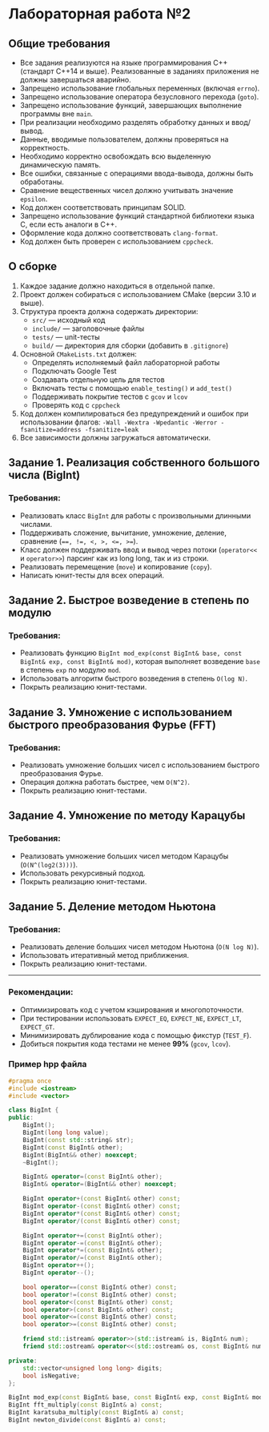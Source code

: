 # Лабораторная работа №2

## Общие требования

- Все задания реализуются на языке программирования C++ (стандарт C++14 и выше). Реализованные в заданиях
  приложения не должны завершаться аварийно.
- Запрещено использование глобальных переменных (включая `errno`).
- Запрещено использование оператора безусловного перехода (`goto`).
- Запрещено использование функций, завершающих выполнение программы вне `main`.
- При реализации необходимо разделять обработку данных и ввод/вывод.
- Данные, вводимые пользователем, должны проверяться на корректность.
- Необходимо корректно освобождать всю выделенную динамическую память.
- Все ошибки, связанные с операциями ввода-вывода, должны быть обработаны.
- Сравнение вещественных чисел должно учитывать значение `epsilon`.
- Код должен соответствовать принципам SOLID.
- Запрещено использование функций стандартной библиотеки языка C, если есть аналоги в C++.
- Оформление кода должно соответствовать `clang-format`.
- Код должен быть проверен с использованием `cppcheck`.

## О сборке

1. Каждое задание должно находиться в отдельной папке.
2. Проект должен собираться с использованием CMake (версии 3.10 и выше).
3. Структура проекта должна содержать директории:
    - `src/` — исходный код
    - `include/` — заголовочные файлы
    - `tests/` — unit-тесты
    - `build/` — директория для сборки (добавить в `.gitignore`)
4. Основной `CMakeLists.txt` должен:
    - Определять исполняемый файл лабораторной работы
    - Подключать Google Test
    - Создавать отдельную цель для тестов
    - Включать тесты с помощью `enable_testing()` и `add_test()`
    - Поддерживать покрытие тестов с `gcov` и `lcov`
    - Проверять код с `cppcheck`
5. Код должен компилироваться без предупреждений и ошибок при использовании флагов:
   `-Wall -Wextra -Wpedantic -Werror -fsanitize=address -fsanitize=leak`
6. Все зависимости должны загружаться автоматически.

## Задание 1. Реализация собственного большого числа (BigInt)

### Требования:

- Реализовать класс `BigInt` для работы с произвольными длинными числами.
- Поддерживать сложение, вычитание, умножение, деление, сравнение (`==, !=, <, >, <=, >=`).
- Класс должен поддерживать ввод и вывод через потоки (`operator<<` и `operator>>`) парсинг как из long long, так и из строки.
- Реализовать перемещение (`move`) и копирование (`copy`).
- Написать юнит-тесты для всех операций.

## Задание 2. Быстрое возведение в степень по модулю

### Требования:

- Реализовать функцию `BigInt mod_exp(const BigInt& base, const BigInt& exp, const BigInt& mod)`, которая выполняет возведение `base` в степень `exp` по модулю `mod`.
- Использовать алгоритм быстрого возведения в степень `O(log N)`.
- Покрыть реализацию юнит-тестами.

## Задание 3. Умножение с использованием быстрого преобразования Фурье (FFT)

### Требования:

- Реализовать умножение больших чисел с использованием быстрого преобразования Фурье.
- Операция должна работать быстрее, чем `O(N^2)`.
- Покрыть реализацию юнит-тестами.

## Задание 4. Умножение по методу Карацубы

### Требования:

- Реализовать умножение больших чисел методом Карацубы (`O(N^(log2(3)))`).
- Использовать рекурсивный подход.
- Покрыть реализацию юнит-тестами.

## Задание 5. Деление методом Ньютона

### Требования:

- Реализовать деление больших чисел методом Ньютона (`O(N log N)`).
- Использовать итеративный метод приближения.
- Покрыть реализацию юнит-тестами.

---

### **Рекомендации:**
- Оптимизировать код с учетом кэширования и многопоточности.
- При тестировании использовать `EXPECT_EQ`, `EXPECT_NE`, `EXPECT_LT`, `EXPECT_GT`.
- Минимизировать дублирование кода с помощью фикстур (`TEST_F`).
- Добиться покрытия кода тестами не менее **99%** (`gcov`, `lcov`).


### **Пример hpp файла**

``` c++
#pragma once
#include <iostream>
#include <vector>

class BigInt {
public:
    BigInt();
    BigInt(long long value);
    BigInt(const std::string& str);
    BigInt(const BigInt& other);
    BigInt(BigInt&& other) noexcept;
    ~BigInt();

    BigInt& operator=(const BigInt& other);
    BigInt& operator=(BigInt&& other) noexcept;

    BigInt operator+(const BigInt& other) const;
    BigInt operator-(const BigInt& other) const;
    BigInt operator*(const BigInt& other) const;
    BigInt operator/(const BigInt& other) const;

    BigInt operator+=(const BigInt& other);
    BigInt operator-=(const BigInt& other);
    BigInt operator*=(const BigInt& other);
    BigInt operator/=(const BigInt& other);
    BigInt operator++();
    BigInt operator--();

    bool operator==(const BigInt& other) const;
    bool operator!=(const BigInt& other) const;
    bool operator<(const BigInt& other) const;
    bool operator>(const BigInt& other) const;
    bool operator<=(const BigInt& other) const;
    bool operator>=(const BigInt& other) const;

    friend std::istream& operator>>(std::istream& is, BigInt& num);
    friend std::ostream& operator<<(std::ostream& os, const BigInt& num);

private:
    std::vector<unsigned long long> digits;
    bool isNegative;
};

BigInt mod_exp(const BigInt& base, const BigInt& exp, const BigInt& mod) const;
BigInt fft_multiply(const BigInt& a) const;
BigInt karatsuba_multiply(const BigInt& a) const;
BigInt newton_divide(const BigInt& a) const;

```
